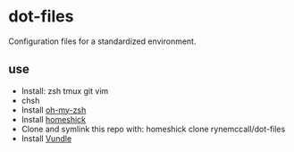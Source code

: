 # dot-files

Configuration files for a standardized environment.

## use

* Install: zsh tmux git vim
* chsh
* Install [oh-my-zsh](https://github.com/robbyrussell/oh-my-zsh)
* Install [homeshick](https://github.com/andsens/homeshick)
* Clone and symlink this repo with: homeshick clone rynemccall/dot-files
* Install [Vundle](https://github.com/gmarik/Vundle.vim)
